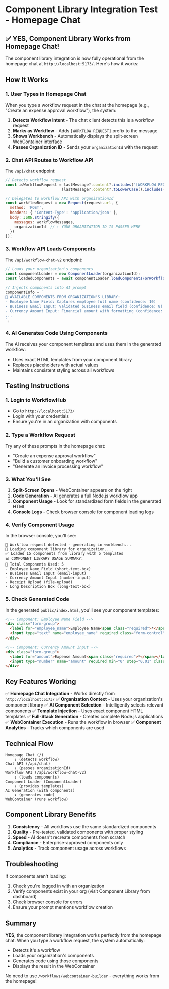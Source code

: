# Component Library Integration Test - Homepage Chat

## ✅ YES, Component Library Works from Homepage Chat!

The component library integration is now fully operational from the homepage chat at `http://localhost:5173/`. Here's how it works:

## How It Works

### 1. **User Types in Homepage Chat**
When you type a workflow request in the chat at the homepage (e.g., "Create an expense approval workflow"), the system:

1. **Detects Workflow Intent** - The chat client detects this is a workflow request
2. **Marks as Workflow** - Adds `[WORKFLOW REQUEST]` prefix to the message
3. **Shows Workbench** - Automatically displays the split-screen WebContainer interface
4. **Passes Organization ID** - Sends your `organizationId` with the request

### 2. **Chat API Routes to Workflow API**
The `/api/chat` endpoint:
```javascript
// Detects workflow request
const isWorkflowRequest = lastMessage?.content?.includes('[WORKFLOW REQUEST]') || 
                         (lastMessage?.content?.toLowerCase().includes('workflow') && ...);

// Delegates to workflow API with organizationId
const workflowRequest = new Request(request.url, {
  method: 'POST',
  headers: { 'Content-Type': 'application/json' },
  body: JSON.stringify({ 
    messages: workflowMessages,
    organizationId  // ← YOUR ORGANIZATION ID IS PASSED HERE
  })
});
```

### 3. **Workflow API Loads Components**
The `/api/workflow-chat-v2` endpoint:
```javascript
// Loads your organization's components
const componentLoader = new ComponentLoader(organizationId);
const loadedComponents = await componentLoader.loadComponentsForWorkflow(userRequest);

// Injects components into AI prompt
componentInfo = `
🎨 AVAILABLE COMPONENTS FROM ORGANIZATION'S LIBRARY:
- Employee Name Field: Captures employee full name (confidence: 10)
- Business Email Input: Validated business email field (confidence: 8)
- Currency Amount Input: Financial amount with formatting (confidence: 7)
...
`;
```

### 4. **AI Generates Code Using Components**
The AI receives your component templates and uses them in the generated workflow:
- Uses exact HTML templates from your component library
- Replaces placeholders with actual values
- Maintains consistent styling across all workflows

## Testing Instructions

### 1. **Login to WorkflowHub**
- Go to `http://localhost:5173/`
- Login with your credentials
- Ensure you're in an organization with components

### 2. **Type a Workflow Request**
Try any of these prompts in the homepage chat:
- "Create an expense approval workflow"
- "Build a customer onboarding workflow" 
- "Generate an invoice processing workflow"

### 3. **What You'll See**
1. **Split-Screen Opens** - WebContainer appears on the right
2. **Code Generation** - AI generates a full Node.js workflow app
3. **Component Usage** - Look for standardized form fields in the generated HTML
4. **Console Logs** - Check browser console for component loading logs

### 4. **Verify Component Usage**
In the browser console, you'll see:
```
🚀 Workflow request detected - generating in workbench...
🎯 Loading component library for organization...
✅ Loaded 15 components from library with 5 templates
📊 COMPONENT LIBRARY USAGE SUMMARY:
🎯 Total Components Used: 5
- Employee Name Field (short-text-box)
- Business Email Input (email-input)
- Currency Amount Input (number-input)
- Receipt Upload (file-upload)
- Long Description Box (long-text-box)
```

### 5. **Check Generated Code**
In the generated `public/index.html`, you'll see your component templates:
```html
<!-- Component: Employee Name Field -->
<div class="form-group">
  <label for="employee_name">Employee Name<span class="required">*</span></label>
  <input type="text" name="employee_name" required class="form-control" />
</div>

<!-- Component: Currency Amount Input -->
<div class="form-group">
  <label for="amount">Expense Amount<span class="required">*</span></label>
  <input type="number" name="amount" required min="0" step="0.01" class="form-control" />
</div>
```

## Key Features Working

✅ **Homepage Chat Integration** - Works directly from `http://localhost:5173/`
✅ **Organization Context** - Uses your organization's component library
✅ **AI Component Selection** - Intelligently selects relevant components
✅ **Template Injection** - Uses exact component HTML templates
✅ **Full-Stack Generation** - Creates complete Node.js applications
✅ **WebContainer Execution** - Runs the workflow in browser
✅ **Component Analytics** - Tracks which components are used

## Technical Flow

```
Homepage Chat (/) 
    ↓ (detects workflow)
Chat API (/api/chat)
    ↓ (passes organizationId)
Workflow API (/api/workflow-chat-v2)
    ↓ (loads components)
Component Loader (ComponentLoader)
    ↓ (provides templates)
AI Generation (with components)
    ↓ (generates code)
WebContainer (runs workflow)
```

## Component Library Benefits

1. **Consistency** - All workflows use the same standardized components
2. **Quality** - Pre-tested, validated components with proper styling
3. **Speed** - AI doesn't recreate components from scratch
4. **Compliance** - Enterprise-approved components only
5. **Analytics** - Track component usage across workflows

## Troubleshooting

If components aren't loading:
1. Check you're logged in with an organization
2. Verify components exist in your org (visit Component Library from dashboard)
3. Check browser console for errors
4. Ensure your prompt mentions workflow creation

## Summary

**YES**, the component library integration works perfectly from the homepage chat. When you type a workflow request, the system automatically:
- Detects it's a workflow
- Loads your organization's components
- Generates code using those components
- Displays the result in the WebContainer

No need to use `/workflows/webcontainer-builder` - everything works from the homepage!